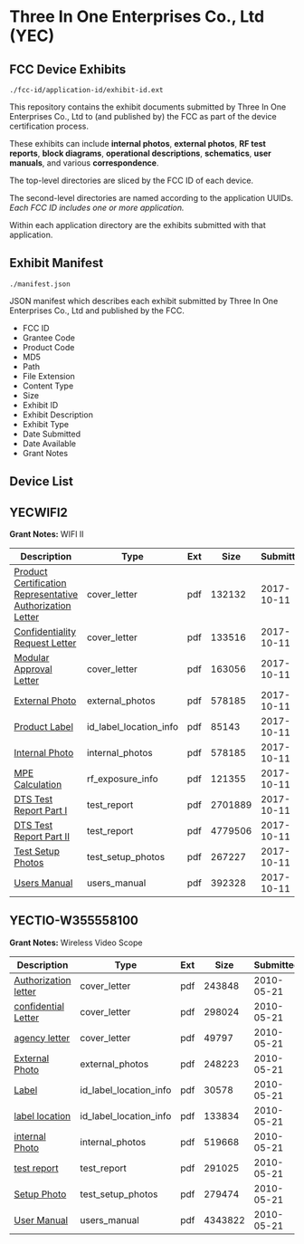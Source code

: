 # Three In One Enterprises Co., Ltd (YEC)
## FCC Device Exhibits

```
./fcc-id/application-id/exhibit-id.ext
```

This repository contains the exhibit documents submitted by Three In One Enterprises Co., Ltd to (and published by) the FCC as part of the device certification process.

These exhibits can include **internal photos**, **external photos**, **RF test reports**, **block diagrams**, **operational descriptions**, **schematics**, **user manuals**, and various **correspondence**.

The top-level directories are sliced by the FCC ID of each device.

The second-level directories are named according to the application UUIDs. *Each FCC ID includes one or more application.*

Within each application directory are the exhibits submitted with that application. 

## Exhibit Manifest

```
./manifest.json
```

JSON manifest which describes each exhibit submitted by Three In One Enterprises Co., Ltd and published by the FCC.

- FCC ID
- Grantee Code
- Product Code
- MD5
- Path
- File Extension
- Content Type
- Size
- Exhibit ID
- Exhibit Description
- Exhibit Type
- Date Submitted
- Date Available
- Grant Notes

## Device List
## YECWIFI2
**Grant Notes:** WIFI II

| Description | Type | Ext | Size | Submitted | Available |
| ----------- | ---- | --- | ---- | --------- | --------- |
| [Product Certification Representative Authorization Letter](YECWIFI2/82821cf0f4091a51285a4e689ff24109/3601013.pdf) | cover_letter | pdf | 132132 | 2017-10-11 | 2017-10-11 |
| [Confidentiality Request Letter](YECWIFI2/82821cf0f4091a51285a4e689ff24109/3601014.pdf) | cover_letter | pdf | 133516 | 2017-10-11 | 2017-10-11 |
| [Modular Approval Letter](YECWIFI2/82821cf0f4091a51285a4e689ff24109/3601015.pdf) | cover_letter | pdf | 163056 | 2017-10-11 | 2017-10-11 |
| [External Photo](YECWIFI2/82821cf0f4091a51285a4e689ff24109/3601046.pdf) | external_photos | pdf | 578185 | 2017-10-11 | 2017-10-11 |
| [Product Label](YECWIFI2/82821cf0f4091a51285a4e689ff24109/3601050.pdf) | id_label_location_info | pdf | 85143 | 2017-10-11 | 2017-10-11 |
| [Internal Photo](YECWIFI2/82821cf0f4091a51285a4e689ff24109/3601046.pdf) | internal_photos | pdf | 578185 | 2017-10-11 | 2017-10-11 |
| [MPE Calculation](YECWIFI2/82821cf0f4091a51285a4e689ff24109/3601019.pdf) | rf_exposure_info | pdf | 121355 | 2017-10-11 | 2017-10-11 |
| [DTS Test Report Part I](YECWIFI2/82821cf0f4091a51285a4e689ff24109/3601020.pdf) | test_report | pdf | 2701889 | 2017-10-11 | 2017-10-11 |
| [DTS Test Report Part II](YECWIFI2/82821cf0f4091a51285a4e689ff24109/3601029.pdf) | test_report | pdf | 4779506 | 2017-10-11 | 2017-10-11 |
| [Test Setup Photos](YECWIFI2/82821cf0f4091a51285a4e689ff24109/3601052.pdf) | test_setup_photos | pdf | 267227 | 2017-10-11 | 2017-10-11 |
| [Users Manual](YECWIFI2/82821cf0f4091a51285a4e689ff24109/3601053.pdf) | users_manual | pdf | 392328 | 2017-10-11 | 2017-10-11 |
## YECTIO-W355558100
**Grant Notes:** Wireless Video Scope

| Description | Type | Ext | Size | Submitted | Available |
| ----------- | ---- | --- | ---- | --------- | --------- |
| [Authorization letter](YECTIO-W355558100/44aedffb83381fc385470e53aca43d19/1284924.pdf) | cover_letter | pdf | 243848 | 2010-05-21 | 2010-05-21 |
| [confidential Letter](YECTIO-W355558100/44aedffb83381fc385470e53aca43d19/1284925.pdf) | cover_letter | pdf | 298024 | 2010-05-21 | 2010-05-21 |
| [agency letter](YECTIO-W355558100/44aedffb83381fc385470e53aca43d19/1284936.pdf) | cover_letter | pdf | 49797 | 2010-05-21 | 2010-05-21 |
| [External Photo](YECTIO-W355558100/44aedffb83381fc385470e53aca43d19/1284929.pdf) | external_photos | pdf | 248223 | 2010-05-21 | 2010-05-21 |
| [Label](YECTIO-W355558100/44aedffb83381fc385470e53aca43d19/1284930.pdf) | id_label_location_info | pdf | 30578 | 2010-05-21 | 2010-05-21 |
| [label location](YECTIO-W355558100/44aedffb83381fc385470e53aca43d19/1284931.pdf) | id_label_location_info | pdf | 133834 | 2010-05-21 | 2010-05-21 |
| [internal Photo](YECTIO-W355558100/44aedffb83381fc385470e53aca43d19/1284932.pdf) | internal_photos | pdf | 519668 | 2010-05-21 | 2010-05-21 |
| [test report](YECTIO-W355558100/44aedffb83381fc385470e53aca43d19/1284933.pdf) | test_report | pdf | 291025 | 2010-05-21 | 2010-05-21 |
| [Setup Photo](YECTIO-W355558100/44aedffb83381fc385470e53aca43d19/1284934.pdf) | test_setup_photos | pdf | 279474 | 2010-05-21 | 2010-05-21 |
| [User Manual](YECTIO-W355558100/44aedffb83381fc385470e53aca43d19/1284935.pdf) | users_manual | pdf | 4343822 | 2010-05-21 | 2010-05-21 |
